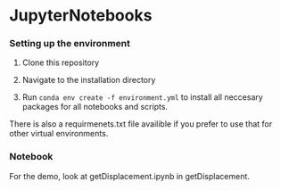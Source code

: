 # JupyterNotebooks

### Setting up the environment

1. Clone this repository

2. Navigate to the installation directory

3. Run ```conda env create -f environment.yml``` to install all neccesary packages for all notebooks and scripts.



There is also a requirmenets.txt file availible if you prefer to use that for other virtual environments. 

### Notebook 
For the demo, look at getDisplacement.ipynb in getDisplacement.  
